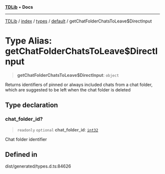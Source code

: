 [**TDLib**](../../../../../../README.md) • **Docs**

***

[TDLib](../../../../../../modules.md) / [index](../../../../../README.md) / [types](../../../README.md) / [default](../README.md) / getChatFolderChatsToLeave$DirectInput

# Type Alias: getChatFolderChatsToLeave$DirectInput

> **getChatFolderChatsToLeave$DirectInput**: `object`

Returns identifiers of pinned or always included chats from a chat folder, which are suggested to be left when the chat folder is deleted

## Type declaration

### chat\_folder\_id?

> `readonly` `optional` **chat\_folder\_id**: [`int32`](int32-1.md)

Chat folder identifier

## Defined in

dist/generated/types.d.ts:84626
